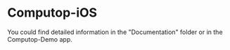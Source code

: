 # Computop-iOS

You could find detailed information in the "Documentation" folder or in the Computop-Demo app.
